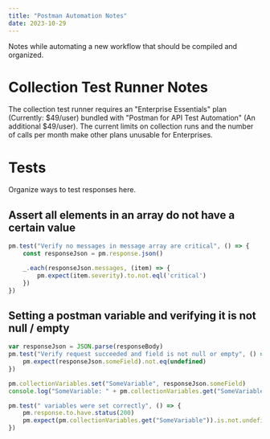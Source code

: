```yaml
---
title: "Postman Automation Notes"
date: 2023-10-29
---
```


Notes while automating a new workflow that should be compiled and organized.

# Collection Test Runner Notes
The collection test runner requires an "Enterprise Essentials" plan (Currently: $49/user) bundled with "Postman for API Test Automation" (An additional $49/user). The current limits on collection runs and the number of calls per month make other plans unusable for Enterprises.

## 

# Tests
Organize ways to test responses here.

## Assert all elements in an array do not have a certain value
```Javascript
pm.test("Verify no messages in message array are critical", () => {
    const responseJson = pm.response.json()

    _.each(responseJson.messages, (item) => {
        pm.expect(item.severity).to.not.eql('critical')
    })
})
```

## Setting a postman variable and verifying it is not null / empty
```Javascript
var responseJson = JSON.parse(responseBody)
pm.test("Verify request succeeded and field is not null or empty", () => {
    pm.expect(responseJson.someField).not.eq(undefined)
})

pm.collectionVariables.set("SomeVariable", responseJson.someField)
console.log("SomeVariable: " + pm.collectionVariables.get("SomeVariable"))

pm.test(" variables were set correctly", () => {
    pm.response.to.have.status(200)
    pm.expect(pm.collectionVariables.get("SomeVariable")).is.not.undefined
})
```

